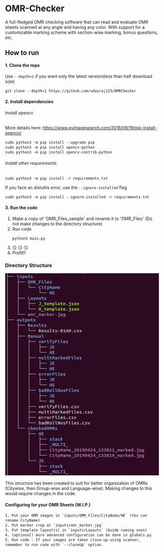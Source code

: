 # OMR-Checker
A full-fledged OMR checking software that can read and evaluate OMR sheets scanned at any angle and having any color. With support for a customizable marking scheme with section-wise marking, bonus questions, etc. 

## How to run
#### 1. Clone the repo
Use `--depth=1` if you want only the latest version(less than half download size)
```
git clone --depth=1 https://github.com/udayraj123/OMRChecker
```

#### 2. Install dependencies

###### Install opencv
More details here: https://www.pyimagesearch.com/2018/09/19/pip-install-opencv/ 
```
sudo python3 -m pip install --upgrade pip
sudo python3 -m pip install opencv-python
sudo python3 -m pip install opencv-contrib-python
```

###### Install other requirements
```
sudo python3 -m pip install -r requirements.txt
```
If you face an distutils error, use the `--ignore-installed` flag 
```
sudo python3 -m pip install --ignore-installed -r requirements.txt
```

#### 3. Run the code

1. Make a copy of 'OMR_Files_sample' and rename it to 'OMR_Files' (Do not make changes to the directory structure)
2. Run code
	```
	python3 main.py
	```
3. :smirk: :smirk: :smirk:
4. Profit!!

### Directory Structure 
![Directory Structure](https://raw.githubusercontent.com/udayraj123/OMRChecker/master/directory_structure.png)

This structure has been created to suit for better organization of OMRs (Citywise, then Group-wise and Language-wise). Making changes to this would require changes in the code.

#### Configuring for your OMR Sheets (W.I.P.)
	1. Put your OMR images in `inputs/OMR_Files/CityName/HE` (You can rename CityName)
	2. Put marker crop at `inputs/omr_marker.jpg`
	3. Put template layout(s) in `inputs/Layouts` (Guide coming soon)
	4. (optional) more advanced configuration can be done in globals.py
	5. Run code - If your images are taken close-up using scanner, remember to run code with `--closeUp` option.

<!-- 
## Code in action (To be updated)
#### Normal scans
<img src="./progress/in_action/light_action.gif">
<br>
#### Xerox scans
<img src="./progress/in_action/dark_action.gif">
 -->